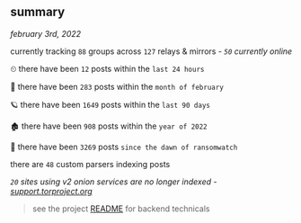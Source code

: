 
## summary
_february 3rd, 2022_

currently tracking `88` groups across `127` relays & mirrors - _`50` currently online_

⏲ there have been `12` posts within the `last 24 hours`

🦈 there have been `283` posts within the `month of february`

🪐 there have been `1649` posts within the `last 90 days`

🏚 there have been `908` posts within the `year of 2022`

🦕 there have been `3269` posts `since the dawn of ransomwatch`

there are `48` custom parsers indexing posts

_`20` sites using v2 onion services are no longer indexed - [support.torproject.org](https://support.torproject.org/onionservices/v2-deprecation/)_

> see the project [README](https://github.com/thetanz/ransomwatch#ransomwatch--) for backend technicals
